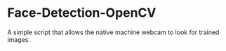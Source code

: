 # Face-Detection-OpenCV
A simple script that allows the native machine webcam to look for trained images. 
